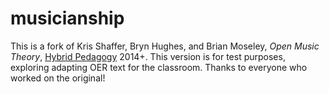 musicianship
============

This is a fork of Kris Shaffer, Bryn Hughes, and Brian Moseley, *Open Music Theory*, [Hybrid Pedagogy](http://www.digitalpedagogylab.com/hybridped/) 2014+.
This version is for test purposes, exploring adapting OER text for the classroom.
Thanks to everyone who worked on the original!
